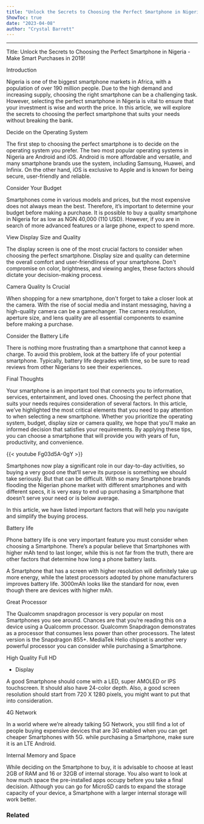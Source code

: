 ```yaml
---
title: "Unlock the Secrets to Choosing the Perfect Smartphone in Nigeria - Make Smart Purchases in 2019!"
ShowToc: true 
date: "2023-04-08"
author: "Crystal Barrett"
---
```

*****
Title: Unlock the Secrets to Choosing the Perfect Smartphone in Nigeria - Make Smart Purchases in 2019!

Introduction

Nigeria is one of the biggest smartphone markets in Africa, with a population of over 190 million people. Due to the high demand and increasing supply, choosing the right smartphone can be a challenging task. However, selecting the perfect smartphone in Nigeria is vital to ensure that your investment is wise and worth the price. In this article, we will explore the secrets to choosing the perfect smartphone that suits your needs without breaking the bank.

Decide on the Operating System

The first step to choosing the perfect smartphone is to decide on the operating system you prefer. The two most popular operating systems in Nigeria are Android and iOS. Android is more affordable and versatile, and many smartphone brands use the system, including Samsung, Huawei, and Infinix. On the other hand, iOS is exclusive to Apple and is known for being secure, user-friendly and reliable. 

Consider Your Budget

Smartphones come in various models and prices, but the most expensive does not always mean the best. Therefore, it’s important to determine your budget before making a purchase. It is possible to buy a quality smartphone in Nigeria for as low as NGN 40,000 (110 USD). However, if you are in search of more advanced features or a large phone, expect to spend more.

View Display Size and Quality

The display screen is one of the most crucial factors to consider when choosing the perfect smartphone. Display size and quality can determine the overall comfort and user-friendliness of your smartphone. Don't compromise on color, brightness, and viewing angles, these factors should dictate your decision-making process. 

Camera Quality Is Crucial

When shopping for a new smartphone, don't forget to take a closer look at the camera. With the rise of social media and instant messaging, having a high-quality camera can be a gamechanger. The camera resolution, aperture size, and lens quality are all essential components to examine before making a purchase. 

Consider the Battery Life

There is nothing more frustrating than a smartphone that cannot keep a charge. To avoid this problem, look at the battery life of your potential smartphone. Typically, battery life degrades with time, so be sure to read reviews from other Nigerians to see their experiences. 

Final Thoughts

Your smartphone is an important tool that connects you to information, services, entertainment, and loved ones. Choosing the perfect phone that suits your needs requires consideration of several factors. In this article, we’ve highlighted the most critical elements that you need to pay attention to when selecting a new smartphone. Whether you prioritize the operating system, budget, display size or camera quality, we hope that you'll make an informed decision that satisfies your requirements. By applying these tips, you can choose a smartphone that will provide you with years of fun, productivity, and convenience.

{{< youtube Fg03d5A-0gY >}} 



Smartphones now play a significant role in our day-to-day
activities, so buying a very good one that’ll serve its purpose is something we
should take seriously. But that can be difficult. With so many Smartphone
brands flooding the Nigerian phone market with different smartphones and with
different specs, it is very easy to end up purchasing a Smartphone that doesn’t
serve your need or is below average.
 
In this article, we have listed important factors that will
help you navigate and simplify the buying process.
 
Battery life 
 
Phone battery life is one very important feature you must
consider when choosing a Smartphone. There’s a popular believe that Smartphones
with higher mAh tend to last longer, while this is not far from the truth,
there are other factors that determine how long a phone battery lasts. 
 
A Smartphone that has a screen with higher resolution will
definitely take up more energy, while the latest processors adopted by phone
manufacturers improves battery life. 3000mAh looks like the standard for now,
even though there are devices with higher mAh.
 
Great Processor
 
The Qualcomm snapdragon processor is very popular on most
Smartphones you see around. Chances are that you’re reading this on a device
using a Qualcomm processor. Qualcomm Snapdragon demonstrates as a processor
that consumes less power than other processors. The latest version is the
Snapdragon 855+. MediaTek Helio chipset is another very powerful processor you
can consider while purchasing a Smartphone.
 
High Quality Full HD
+ Display
 
A good Smartphone should come with a LED, super AMOLED or IPS
touchscreen. It should also have 24-color depth. Also, a good screen resolution
should start from 720 X 1280 pixels, you might want to put that into
consideration.
 
4G Network
 
In a world where we’re already talking 5G Network, you still
find a lot of people buying expensive devices that are 3G enabled when you can
get cheaper Smartphones with 5G. while purchasing a Smartphone, make sure it is
an LTE Android.
 
Internal Memory and
Space
 
While deciding on the Smartphone to buy, it is advisable to choose at least 2GB of RAM and 16 or 32GB of internal storage. You also want to look at how much space the pre-installed apps occupy before you take a final decision. Although you can go for MicroSD cards to expand the storage capacity of your device, a Smartphone with a larger internal storage will work better.
 
### Related



